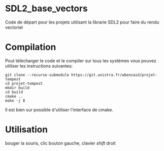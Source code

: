 # SDL2_base_vectors

Code de départ pour les projets utilisant la librarie SDL2 pour faire du rendu vectoriel

# Compilation

Pout télécharger le code et le compiler sur tous les systèmes vous pouvez utiliser les instructions suivantes:

	git clone --recurse-submodule https://git.unistra.fr/wbensaid/projet-tempest
	cd projet-tempest
	mkdir build
	cd build
	cmake ..
	make -j 8

Il est bien sur possible d'utiliser l'interface de cmake.

# Utilisation

bouger la souris, clic bouton gauche, clavier _shift_ droit